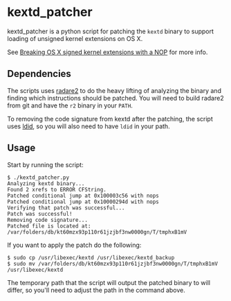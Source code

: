 kextd_patcher
=============

kextd_patcher is a python script for patching the `kextd` binary to support loading of unsigned kernel extensions on OS X.

See [Breaking OS X signed kernel extensions with a NOP](https://reverse.put.as/2013/11/23/breaking-os-x-signed-kernel-extensions-with-a-nop/) for more info.

Dependencies
------------

The scripts uses [radare2](https://github.com/radare/radare2) to do the heavy lifting of analyzing the binary and finding which instructions should be patched. You will need to build radare2 from git and have the `r2` binary in your `PATH`.

To removing the code signature from kextd after the patching, the script uses [ldid](http://gitweb.saurik.com/ldid.git), so you will also need to have `ldid` in your path.

Usage
-----

Start by running the script:

```
$ ./kextd_patcher.py
Analyzing kextd binary...
Found 2 xrefs to ERROR CFString.
Patched conditional jump at 0x100003c56 with nops
Patched conditional jump at 0x10000294d with nops
Verifying that patch was successful...
Patch was successful!
Removing code signature...
Patched file is located at: /var/folders/db/kt60mzx93p110r61jzjbf3nw0000gn/T/tmphxB1mV
```

If you want to apply the patch do the following:

```
$ sudo cp /usr/libexec/kextd /usr/libexec/kextd_backup
$ sudo mv /var/folders/db/kt60mzx93p110r61jzjbf3nw0000gn/T/tmphxB1mV /usr/libexec/kextd
```

The temporary path that the script will output the patched binary to will differ, so you'll need to adjust the path in the command above.

